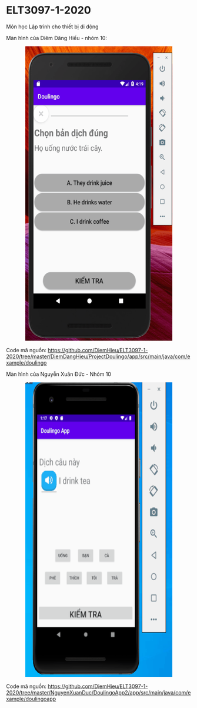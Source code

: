 # ELT3097-1-2020
Môn học Lập trình cho thiết bị di động


Màn hình của Diêm Đăng Hiếu - nhóm 10:
<p align="center">
  <img width="400" height="800" src="https://github.com/DiemHieu/ELT3097-1-2020/blob/master/DiemDangHieu/DiemDangHieu.gif"> 
</p>


Code mã nguồn: https://github.com/DiemHieu/ELT3097-1-2020/tree/master/DiemDangHieu/ProjectDoulingo/app/src/main/java/com/example/doulingo

Màn hình của Nguyễn Xuân Đức - Nhóm 10
<p align="center">
<img width="400" height="800" src="https://github.com/DiemHieu/ELT3097-1-2020/blob/master/NguyenXuanDuc/NguyenXuanDuc.gif">
  </p>

Code mã nguồn: https://github.com/DiemHieu/ELT3097-1-2020/tree/master/NguyenXuanDuc/DoulingoApp2/app/src/main/java/com/example/doulingoapp
